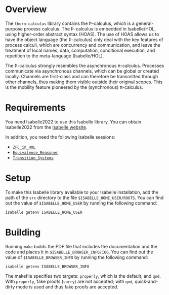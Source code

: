 Overview
========

The `thorn-calculus` library contains the Þ-calculus, which is a
general-purpose process calculus. The Þ-calculus is embedded in
Isabelle/HOL, using higher-order abstract syntax (HOAS). The use of HOAS
allows us to have the object language (the Þ-calculus) only deal with
the key features of process calculi, which are concurrency and
communication, and leave the treatment of local names, data,
computation, conditional execution, and repetition to the meta-language
(Isabelle/HOL).

The Þ-calculus strongly resembles the asynchronous π-calculus. Processes
communicate via asynchronous channels, which can be global or created
locally. Channels are first-class and can therefore be transmitted
through other channels, thus making them visible outside their original
scopes. This is the mobility feature pioneered by the (synchronous)
π-calculus.


Requirements
============

You need Isabelle2022 to use this Isabelle library. You can obtain
Isabelle2022 from the [Isabelle website][isabelle].

[isabelle]:
    https://isabelle.in.tum.de/
    "Isabelle"

In addition, you need the following Isabelle sessions:

  * [`ZFC_in_HOL`](https://www.isa-afp.org/entries/ZFC_in_HOL.html)
  * [`Equivalence_Reasoner`](https://github.com/input-output-hk/equivalence-reasoner)
  * [`Transition_Systems`](https://github.com/input-output-hk/transition-systems)


Setup
=====

To make this Isabelle library available to your Isabelle installation,
add the path of the `src` directory to the file
`$ISABELLE_HOME_USER/ROOTS`. You can find out the value of
`$ISABELLE_HOME_USER` by running the following command:

    isabelle getenv ISABELLE_HOME_USER


Building
========

Running `make` builds the PDF file that includes the documentation and
the code and places it in `$ISABELLE_BROWSER_INFO/IOG`. You can find out
the value of `$ISABELLE_BROWSER_INFO` by running the following command:

    isabelle getenv ISABELLE_BROWSER_INFO

The makefile specifies two targets: `properly`, which is the default,
and `qnd`. With `properly`, fake proofs (`sorry`) are not accepted; with
`qnd`, quick-and-dirty mode is used and thus fake proofs are accepted.
